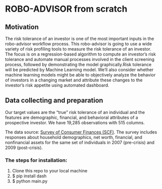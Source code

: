 # ROBO-ADVISOR from scratch


## Motivation
 
The risk tolerance of an investor is one of the most important inputs in the robo-advisor workflow process. This robo-advisor is going to use a wide variety of risk profiling tools to measure the risk tolerance of an investor. The focus is on a regression-based algorithm to compute an investor’s risk tolerance and automate manual processes involved in the client screening process, followed by demonstrating the model graphically.Risk tolerance will be predicted by Machine Learning model. We’ll also consider whether machine learning models might be able to objectively analyze the behavior of investors in a changing market and attribute these changes to the investor’s risk appetite using automated dashboard.


## Data collecting and preparation 

Our target values are the “true” risk tolerance of an individual and the features are demographic, financial, and behavioral attributes of a prospective investor. We have 19,285 observations with 515 columns.


The data source: [Survey of Consumer Finances (SCF)]( https://www.federalreserve.gov/econres/scf_2009p.htm). The survey includes responses about household demographics, net worth, financial, and nonfinancial assets for the same set of individuals in 2007 (pre-crisis) and 2009 (post-crisis). 


### The steps for installation:

1. Clone this repo to your local machine
2. $ pip install dash
3. $ python main.py
